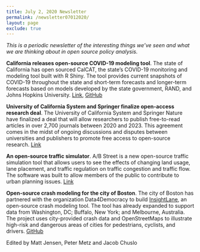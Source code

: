 ```yaml
---
title: July 2, 2020 Newsletter
permalink: /newsletter07012020/
layout: page
exclude: true
---
```

*This is a periodic newsletter of the interesting things we’ve seen and what we are thinking about in open source policy analysis.*

**California releases open-source COVID-19 modeling tool**. The state of California has open sourced CalCAT, the state’s COVID-19 monitoring and modeling tool built with R Shiny. The tool provides current snapshots of COVID-19 throughout the state and short-term forecasts and longer-term forecasts based on models developed by the state government, RAND, and Johns Hopkins University. [Link](https://calcat.covid19.ca.gov/cacovidmodels/), [GitHub](https://github.com/StateOfCalifornia/CalCAT)

**University of California System and Springer finalize open-access research deal**. The University of California System and Springer Nature have finalized a deal that will allow researchers to publish free-to-read articles in over 2,700 journals between 2020 and 2023. This agreement comes in the midst of ongoing discussions and disputes between universities and publishers to promote free access to open-source research. [Link](https://www.the-scientist.com/news-opinion/springer-nature-and-uc-strike-largest-open-access-deal-in-us-67640)

**An open-source traffic simulator**. A/B Street is a new open-source traffic simulation tool that allows users to see the effects of changing land usage, lane placement, and traffic regulation on traffic congestion and traffic flow. The software was built to allow members of the public to contribute to urban planning issues. [Link](https://github.com/dabreegster/abstreet/#ab-street)

**Open-source crash modeling for the city of Boston**. The city of Boston has partnered with the organization Data4Democracy to build [InsightLane](https://insightlane.org/?city=boston_bike), an open-source crash modeling tool. The tool has already expanded to support data from Washington, DC; Buffalo, New York; and Melbourne, Australia. The project uses city-provided crash data and OpenStreetMaps to illustrate high-risk and dangerous areas of cities for pedestrians, cyclists, and drivers. [GitHub](https://github.com/insight-lane/crash-model)


Edited by Matt Jensen, Peter Metz and Jacob Chuslo

<br>

<script style="margin-left:-35px" src="//hello.aei.org/js/forms2/js/forms2.min.js"></script>
<form style="margin-left:-35px" id="mktoForm_1256"></form>
<script style="margin-left:-35px" >MktoForms2.loadForm("//app-sj19.marketo.com", "475-PBQ-971", 1256);</script>